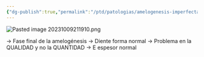 ```yaml
---
{"dg-publish":true,"permalink":"/ptd/patologias/amelogenesis-imperfectas/amelogenesis-imperfecta-tipo-ii-hipomadurativa-o-hipomineralizada/"}
---
```



![Pasted image 20231009211910.png](/img/user/PTD/M%C3%A9dias/Pasted%20image%2020231009211910.png)

→ Fase final de la amelogénesis
→ Diente forma normal
→ Problema en la QUALIDAD y no la QUANTIDAD
→ E espesor normal